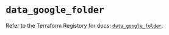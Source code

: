 # `data_google_folder`

Refer to the Terraform Registory for docs: [`data_google_folder`](https://registry.terraform.io/providers/hashicorp/google-beta/5.26.0/docs/data-sources/google_folder).
